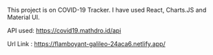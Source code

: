 This project is on COVID-19 Tracker.  I have used React, Charts.JS and Material UI.

API used: https://covid19.mathdro.id/api


Url Link : https://flamboyant-galileo-24aca6.netlify.app/
